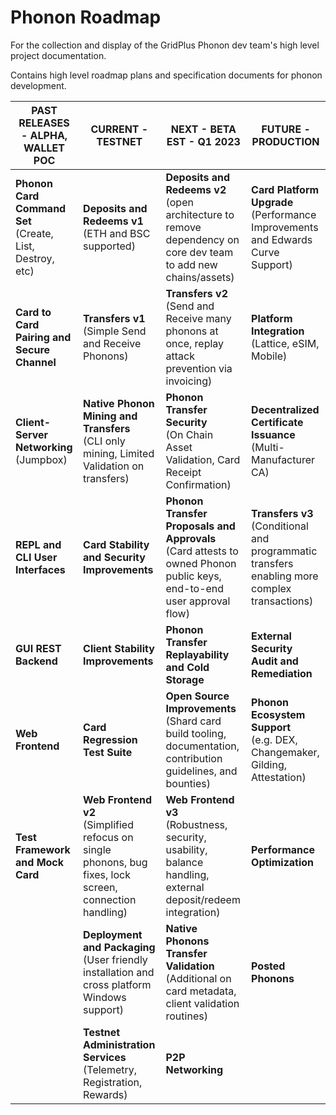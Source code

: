 # Phonon Roadmap
For the collection and display of the GridPlus Phonon dev team's high level project documentation. 

Contains high level roadmap plans and specification documents for phonon development. 

| PAST RELEASES - ALPHA, WALLET POC | CURRENT - TESTNET | NEXT - BETA<br>EST - Q1 2023 | FUTURE - PRODUCTION |
|---|---|---|---|
| **Phonon Card Command Set**<br>(Create, List, Destroy, etc) | **Deposits and Redeems v1**<br>(ETH and BSC supported) | **Deposits and Redeems v2**<br>(open architecture to remove dependency on core dev team to add new chains/assets) | **Card Platform Upgrade**<br>(Performance Improvements and Edwards Curve Support) |
| **Card to Card Pairing and Secure Channel** | **Transfers v1**<br>(Simple Send and Receive Phonons) | **Transfers v2**<br>(Send and Receive many phonons at once, replay attack prevention via invoicing) | **Platform Integration**<br>(Lattice, eSIM, Mobile) |
| **Client-Server Networking**<br>(Jumpbox) | **Native Phonon Mining and Transfers**<br>(CLI only mining, Limited Validation on transfers) | **Phonon Transfer Security**<br>(On Chain Asset Validation, Card Receipt Confirmation) | **Decentralized Certificate Issuance**<br>(Multi-Manufacturer CA) |
| **REPL and CLI User Interfaces** | **Card Stability and Security Improvements** | **Phonon Transfer Proposals and Approvals**<br>(Card attests to owned Phonon public keys, end-to-end user approval flow) | **Transfers v3**<br>(Conditional and programmatic transfers enabling more complex transactions) |
| **GUI REST Backend** | **Client Stability Improvements** | **Phonon Transfer Replayability and Cold Storage** | **External Security Audit and Remediation** |
| **Web Frontend** | **Card Regression Test Suite** | **Open Source Improvements**<br>(Shard card build tooling, documentation, contribution guidelines, and bounties) | **Phonon Ecosystem Support**<br>(e.g. DEX, Changemaker, Gilding, Attestation) |
| **Test Framework and Mock Card** | **Web Frontend v2**<br>(Simplified refocus on single phonons, bug fixes, lock screen, connection handling) | **Web Frontend v3**<br>(Robustness, security, usability, balance handling, external deposit/redeem integration) | **Performance Optimization** |
|  | **Deployment and Packaging**<br>(User friendly installation and cross platform Windows support) | **Native Phonons Transfer Validation**<br>(Additional on card metadata, client validation routines) | **Posted Phonons** |
|  | **Testnet Administration Services**<br>(Telemetry, Registration, Rewards) | **P2P Networking** |  |
